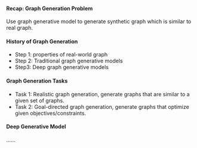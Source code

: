 #### Recap: Graph Generation Problem

Use graph generative model to generate synthetic graph which is similar to real graph.

#### History of Graph Generation

- Step 1: properties of real-world graph
- Step 2: Traditional graph generative models
- Step3: Deep graph generative models

#### Graph Generation Tasks

- Task 1: Realistic graph generation, generate graphs that are similar to a given set of graphs.
- Task 2: Goal-directed graph generation, generate graphs that optimize given objectives/constraints.

#### Deep Generative Model

......
